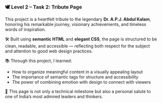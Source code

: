 ### 🕊️ Level 2 – Task 2: Tribute Page

This project is a heartfelt tribute to the legendary **Dr. A.P.J. Abdul Kalam**, honoring his remarkable journey, visionary achievements, and timeless words of inspiration.

🛠️ Built using **semantic HTML** and **elegant CSS**, the page is structured to be clean, readable, and accessible — reflecting both respect for the subject and attention to good web design practices.

📚 Through this project, I learned:
- How to organize meaningful content in a visually appealing layout
- The importance of semantic tags for structure and accessibility
- The power of combining emotion with design to connect with viewers

🙏 This page is not only a technical milestone but also a personal salute to one of India’s most admired leaders and thinkers.
